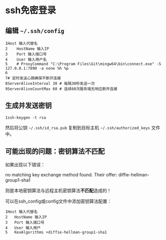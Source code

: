 # ssh免密登录

## 编辑 `~/.ssh/config`

```fallback
1Host 输入代替名
2    HostName 输入IP
3    Port 输入端口号
4    User 输入用户名
5    # ProxyCommand "C:\Program Files\Git\mingw64\bin\connect.exe" -S 127.0.0.1:7890 -a none %h %p
6
7# 定时发送心跳确保不断开连接
8ServerAliveInterval 30 # 每隔30秒发送一次
9ServerAliveCountMax 60 # 连续60次服务端无响应断开连接
```

## 生成并发送密钥

```fallback
1ssh-keygen -t rsa
```

然后将公钥 `~/.ssh/id_rsa.pub` 复制到目标主机 `~/.ssh/authorized_keys` 文件中。

## 可能出现的问题：密钥算法不匹配

如果出现以下错误：

no matching key exchange method found. Their offer: diffie-hellman-group1-sha1

则是本地密钥算法与远程主机密钥算法**不匹配**造成的！

可以在ssh_config或config文件中添加密钥算法配置：

```fallback
1Host 输入代替名
2	HostName 输入IP
3	Port 输入端口号
4	User 输入用户
5	KexAlgorithms +diffie-hellman-group1-sha1
```